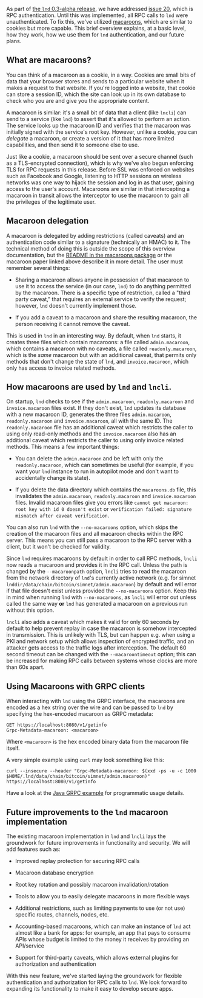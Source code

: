 As part of [the `lnd` 0.3-alpha
release](https://github.com/litecoinfinance/lnd/releases/tag/v0.3-alpha), we
have addressed [issue 20](https://github.com/litecoinfinance/lnd/issues/20),
which is RPC authentication. Until this was implemented, all RPC calls to `lnd`
were unauthenticated. To fix this, we've utilized
[macaroons](https://research.google.com/pubs/pub41892.html), which are similar
to cookies but more capable. This brief overview explains, at a basic level,
how they work, how we use them for `lnd` authentication, and our future plans.

## What are macaroons?

You can think of a macaroon as a cookie, in a way. Cookies are small bits of
data that your browser stores and sends to a particular website when it makes a
request to that website. If you're logged into a website, that cookie can store
a session ID, which the site can look up in its own database to check who you
are and give you the appropriate content.

A macaroon is similar: it's a small bit of data that a client (like `lncli`)
can send to a service (like `lnd`) to assert that it's allowed to perform an
action. The service looks up the macaroon ID and verifies that the macaroon was
initially signed with the service's root key. However, unlike a cookie, you can
*delegate* a macaroon, or create a version of it that has more limited
capabilities, and then send it to someone else to use.

Just like a cookie, a macaroon should be sent over a secure channel (such as a
TLS-encrypted connection), which is why we've also begun enforcing TLS for RPC
requests in this release. Before SSL was enforced on websites such as Facebook
and Google, listening to HTTP sessions on wireless networks was one way to
hijack the session and log in as that user, gaining access to the user's
account. Macaroons are similar in that intercepting a macaroon in transit
allows the interceptor to use the macaroon to gain all the privileges of the
legitimate user.

## Macaroon delegation

A macaroon is delegated by adding restrictions (called caveats) and an
authentication code similar to a signature (technically an HMAC) to it. The
technical method of doing this is outside the scope of this overview
documentation, but the [README in the macaroons package](../macaroons/README.md)
or the macaroon paper linked above describe it in more detail. The
user must remember several things:

* Sharing a macaroon allows anyone in possession of that macaroon to use it to
  access the service (in our case, `lnd`) to do anything permitted by the
  macaroon. There is a specific type of restriction, called a "third party
  caveat," that requires an external service to verify the request; however,
  `lnd` doesn't currently implement those.

* If you add a caveat to a macaroon and share the resulting macaroon, the
  person receiving it cannot remove the caveat.

This is used in `lnd` in an interesting way. By default, when `lnd` starts, it
creates three files which contain macaroons: a file called `admin.macaroon`,
which contains a macaroon with no caveats, a file called `readonly.macaroon`,
which is the *same* macaroon but with an additional caveat, that permits only
methods that don't change the state of `lnd`, and `invoice.macaroon`, which
only has access to invoice related methods.

## How macaroons are used by `lnd` and `lncli`.

On startup, `lnd` checks to see if the `admin.macaroon`, `readonly.macaroon`
and `invoice.macaroon` files exist. If they don't exist, `lnd` updates its
database with a new macaroon ID, generates the three files `admin.macaroon`,
`readonly.macaroon` and `invoice.macaroon`, all with the same ID. The
`readonly.macaroon` file has an additional caveat which restricts the caller
to using only read-only methods and the `invoice.macaroon` also has an
additional caveat which restricts the caller to using only invoice related
methods. This means a few important things:

* You can delete the `admin.macaroon` and be left with only the
  `readonly.macaroon`, which can sometimes be useful (for example, if you want
  your `lnd` instance to run in autopilot mode and don't want to accidentally
  change its state).

* If you delete the data directory which contains the `macaroons.db` file, this
  invalidates the `admin.macaroon`, `readonly.macaroon` and `invoice.macaroon`
  files. Invalid macaroon files give you errors like `cannot get macaroon: root
  key with id 0 doesn't exist` or `verification failed: signature mismatch
  after caveat verification`.

You can also run `lnd` with the `--no-macaroons` option, which skips the
creation of the macaroon files and all macaroon checks within the RPC server.
This means you can still pass a macaroon to the RPC server with a client, but
it won't be checked for validity.

Since `lnd` requires macaroons by default in order to call RPC methods, `lncli`
now reads a macaroon and provides it in the RPC call. Unless the path is
changed by the `--macaroonpath` option, `lncli` tries to read the macaroon from
the network directory of `lnd`'s currently active network (e.g. for simnet
`lnddir/data/chain/bitcoin/simnet/admin.macaroon`) by default and will error if
that file doesn't exist unless provided the `--no-macaroons` option. Keep this
in mind when running `lnd` with `--no-macaroons`, as `lncli` will error out
unless called the same way **or** `lnd` has generated a macaroon on a previous
run without this option.

`lncli` also adds a caveat which makes it valid for only 60 seconds by default
to help prevent replay in case the macaroon is somehow intercepted in
transmission. This is unlikely with TLS, but can happen e.g. when using a PKI
and network setup which allows inspection of encrypted traffic, and an attacker
gets access to the traffic logs after interception. The default 60 second
timeout can be changed with the `--macaroontimeout` option; this can be
increased for making RPC calls between systems whose clocks are more than 60s
apart.

## Using Macaroons with GRPC clients

When interacting with `lnd` using the GRPC interface, the macaroons are encoded
as a hex string over the wire and can be passed to `lnd` by specifying the
hex-encoded macaroon as GRPC metadata:

    GET https://localhost:8080/v1/getinfo
    Grpc-Metadata-macaroon: <macaroon>

Where `<macaroon>` is the hex encoded binary data from the macaroon file itself.

A very simple example using `curl` may look something like this:

    curl --insecure --header "Grpc-Metadata-macaroon: $(xxd -ps -u -c 1000  $HOME/.lnd/data/chain/bitcoin/simnet/admin.macaroon)" https://localhost:8080/v1/getinfo

Have a look at the [Java GRPC example](/docs/grpc/java.md) for programmatic usage details.

## Future improvements to the `lnd` macaroon implementation

The existing macaroon implementation in `lnd` and `lncli` lays the groundwork
for future improvements in functionality and security. We will add features
such as:

* Improved replay protection for securing RPC calls

* Macaroon database encryption

* Root key rotation and possibly macaroon invalidation/rotation

* Tools to allow you to easily delegate macaroons in more flexible ways

* Additional restrictions, such as limiting payments to use (or not use)
  specific routes, channels, nodes, etc.

* Accounting-based macaroons, which can make an instance of `lnd` act almost
  like a bank for apps: for example, an app that pays to consume APIs whose
  budget is limited to the money it receives by providing an API/service

* Support for third-party caveats, which allows external plugins for
  authorization and authentication

With this new feature, we've started laying the groundwork for flexible
authentication and authorization for RPC calls to `lnd`. We look forward to
expanding its functionality to make it easy to develop secure apps.  
